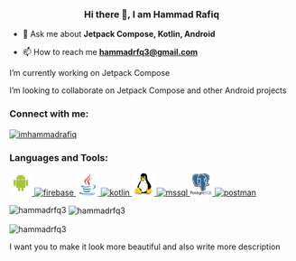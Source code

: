 <h3 align="center">Hi there 👋, I am Hammad Rafiq</h3>

- 💬 Ask me about **Jetpack Compose, Kotlin, Android**

- 📫 How to reach me **hammadrfq3@gmail.com**

<p align="left">
I’m currently working on Jetpack Compose
</p>
<p align="left">
I’m looking to collaborate on Jetpack Compose and other Android projects
</p>

<h3 align="left">Connect with me:</h3>
<p align="left">
<a href="https://linkedin.com/in/imhammadrafiq" target="blank"><img align="center" src="https://raw.githubusercontent.com/rahuldkjain/github-profile-readme-generator/master/src/images/icons/Social/linked-in-alt.svg" alt="imhammadrafiq" height="30" width="40" /></a>
</p>

<h3 align="left">Languages and Tools:</h3>
<p align="left"> <a href="https://developer.android.com" target="_blank" rel="noreferrer"> <img src="https://raw.githubusercontent.com/devicons/devicon/master/icons/android/android-original-wordmark.svg" alt="android" width="40" height="40"/> </a> <a href="https://firebase.google.com/" target="_blank" rel="noreferrer"> <img src="https://www.vectorlogo.zone/logos/firebase/firebase-icon.svg" alt="firebase" width="40" height="40"/> </a> <a href="https://www.java.com" target="_blank" rel="noreferrer"> <img src="https://raw.githubusercontent.com/devicons/devicon/master/icons/java/java-original.svg" alt="java" width="40" height="40"/> </a> <a href="https://kotlinlang.org" target="_blank" rel="noreferrer"> <img src="https://www.vectorlogo.zone/logos/kotlinlang/kotlinlang-icon.svg" alt="kotlin" width="40" height="40"/> </a> <a href="https://www.linux.org/" target="_blank" rel="noreferrer"> <img src="https://raw.githubusercontent.com/devicons/devicon/master/icons/linux/linux-original.svg" alt="linux" width="40" height="40"/> </a> <a href="https://www.microsoft.com/en-us/sql-server" target="_blank" rel="noreferrer"> <img src="https://www.svgrepo.com/show/303229/microsoft-sql-server-logo.svg" alt="mssql" width="40" height="40"/> </a> <a href="https://www.postgresql.org" target="_blank" rel="noreferrer"> <img src="https://raw.githubusercontent.com/devicons/devicon/master/icons/postgresql/postgresql-original-wordmark.svg" alt="postgresql" width="40" height="40"/> </a> <a href="https://postman.com" target="_blank" rel="noreferrer"> <img src="https://www.vectorlogo.zone/logos/getpostman/getpostman-icon.svg" alt="postman" width="40" height="40"/> </a> </p>

<p><img align="left" src="https://github-readme-stats.vercel.app/api/top-langs?username=hammadrfq3&show_icons=true&locale=en&layout=compact" alt="hammadrfq3" /></p>

<p>&nbsp;<img align="center" src="https://github-readme-stats.vercel.app/api?username=hammadrfq3&show_icons=true&locale=en" alt="hammadrfq3" /></p>

<p><img align="center" src="https://github-readme-streak-stats.herokuapp.com/?user=hammadrfq3&" alt="hammadrfq3" /></p>


I want you to make it look more beautiful and also write more description
